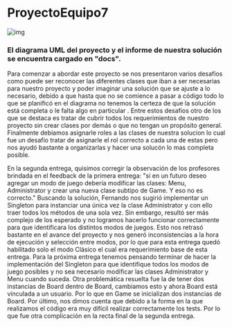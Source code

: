 # ProyectoEquipo7

![img](https://images-na.ssl-images-amazon.com/images/I/A13vvsoih5L.png)

### El diagrama UML del proyecto y el informe de nuestra solución se encuentra cargado en "docs".

Para comenzar a abordar este proyecto se nos presentaron varios desafíos como puede ser reconocer las diferentes clases que iban a ser necesarias para nuestro proyecto y poder imaginar una solución que se ajuste a lo necesario, debido a que hasta que no se comience a pasar a código todo lo que se planificó en el diagrama no tenemos la certeza de que la solución está completa o le falta algo en particular . 
Entre estos desafios otro de los que se destaca es tratar de cubrir todos los requerimientos de nuestro proyecto sin crear clases por demás o que no tengan un propósito general.
Finalmente debíamos asignarle roles a las clases de nuestra solucion lo cual fue un desafío tratar de asignarle el rol correcto a cada una de estas pero nos ayudó bastante a organizarlas y hacer una solucón lo mas completa posible.

En la segunda entrega, quisimos corregir la observación de los profesores brindada en el feedback de la primera entrega: "si en un futuro deseo agregar un modo de juego debería modificar las clases: Menu, Administrator y crear una nueva clase subtipo de Game. Y eso no es correcto."
Buscando la solución, Fernando nos sugirió implementar un Singleton para instanciar una única vez la clase Administrator y con ello traer todos los métodos de una sola vez. Sin embargo, resultó ser más complejo de los esperado y no logramos hacerlo funcionar correctamente para que identificara los distintos modos de juegos.
Esto nos retrasó bastante en el avance del proyecto y nos generó inconsistencias a la hora de ejecución y selección entre modos, por lo que para esta entrega quedó habilitado solo el modo Clásico el cual era requerimiento base de esta entrega.
Para la próxima entrega tenemos pensando terminar de hacer la implementación del Singleton para que identifique todos los modos de juego posibles y no sea necesario modificar las clases Administrator y Menu cuando suceda.
Otra problemática resuelta fue la de tener dos instancias de Board dentro de Board, cambiamos esto y ahora Board está vinculada a un usuario. Por lo que en Game se inicializan dos instancias de Board.
Por último, nos dimos cuenta que debido a la forma en la que realizamos el código era muy difícil realizar correctamente los tests. Por lo que fue otra complicación en la recta final de la segunda entrega.

